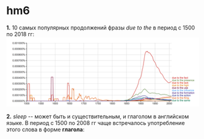 # hm6

**1.** 10 самых популярных продолжений фразы *due to the* в период c 1500 по 2018 гг: 
![](https://github.com/ssmalysheva/hm6/blob/master/Снимок%20экрана%202018-04-06%20в%2011.33.08.png)

**2.** *sleep* -- может быть и существительным, и глаголом в английском языке. В период с 1500 по 2008 гг чаще встречалось употребление этого слова в форме **глагола**: 
